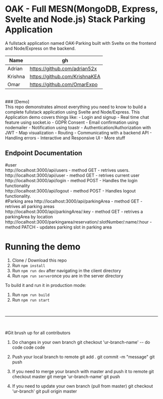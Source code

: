 # OAK - Full MESN(MongoDB, Express, Svelte and Node.js) Stack Parking Application

A fullstack application named OAK-Parking built with Svelte on the frontend and Node/Express on the backend.

|  Name | gh  
|---|---|
|Adrian|https://github.com/adrian52x|
|Krishna|https://github.com/KrishnaKEA|
|Omar|https://github.com/OmarExpo|
<br>
### [Demo]
<br>
This repo demonstrates almost everything you need to know to build a complete fullstack application using Svelte and Node/Express. This Application demo covers things like:
- Login and signup
- Real time chat feature using socket.io
- GDPR Consent
- Email confirmation using nodemailer
- Notification using toastr
- Authentication/Authorization with JWT
- Map visualization
- Routing
- Communicating with a backend API
- Handling errors
- Interactive and Responsive UI
- More stuff


## Endpoint Documentation
<p> 
  #user
<br>
http://localhost:3000/api/users - method GET - retrives  users.
<br> 
http://localhost:3000/api/user - method GET - retrives current user
<br>
http://localhost:3000/api/login - method POST - Handles the login functionality
<br>
http://localhost:3000/api/logout - method POST - Handles logout functionality.
<br>
  #Parking area
  http://localhost:3000/api/parkingArea - method GET - retrives all parking areas <br>
  http://localhost:3000/api/parkingArea/:key - method GET - retrives a parkingArea by location<br>
  http://localhost:3000/parkingarea/reservation/:slotNumber/:name/:hour - method PATCH - updates parking slot in parking area<br>


# Running the demo

1. Clone / Download this repo
2. Run `npm install`
3. Run `npm run dev` after navigating in the client directory
4. Run `npm run server`once you are in the server directory

To build it and run it in production mode:
1. Run `npm run build`
2. Run `npm run start`

<br>

<hr>
<br>

#Git brush up for all contributors

1. Do changes in your own branch
git checkout 'ur-branch-name'
-- do code code code

2. Push your local branch to remote
git add . 
git commit -m "message"
git push

3. If you need to merge your branch with master and push it to remote
git checkout master
git merge 'ur-branch-name'
git push

4. If you need to update your own branch (pull from master) 
git checkout 'ur-branch'
git pull origin master
